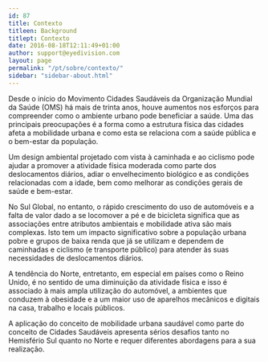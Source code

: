 ```yaml
---
id: 87
title: Contexto
titleen: Background
titlept: Contexto
date: 2016-08-18T12:11:49+01:00
author: support@eyedivision.com
layout: page
permalink: "/pt/sobre/contexto/"
sidebar: "sidebar-about.html"
---
```

Desde o início do Movimento Cidades Saudáveis da Organização Mundial da Saúde (OMS) há mais de trinta anos, houve aumentos nos esforços para compreender como o ambiente urbano pode beneficiar a saúde. Uma das principais preocupações é a forma como a estrutura física das cidades afeta a mobilidade urbana e como esta se relaciona com a saúde pública e o bem-estar da população.

Um design ambiental projetado com vista à caminhada e ao ciclismo pode ajudar a promover a atividade física moderada como parte dos deslocamentos diários, adiar o envelhecimento biológico e as condições relacionadas com a idade, bem como melhorar as condições gerais de saúde e bem-estar.

No Sul Global, no entanto, o rápido crescimento do uso de automóveis e a falta de valor dado a se locomover a pé e de bicicleta significa que as associações entre atributos ambientais e mobilidade ativa são mais complexas. Isto tem um impacto significativo sobre a população urbana pobre e grupos de baixa renda que já se utilizam e dependem de caminhadas e ciclismo (e transporte público) para atender às suas necessidades de deslocamentos diários.

A tendência do Norte, entretanto, em especial em países como o Reino Unido, é no sentido de uma diminuição da atividade física e isso é associado à mais ampla utilização do automóvel, a ambientes que conduzem à obesidade e a um maior uso de aparelhos mecânicos e digitais na casa, trabalho e locais públicos.

A aplicação do conceito de mobilidade urbana saudável como parte do conceito de Cidades Saudáveis apresenta sérios desafios tanto no Hemisfério Sul quanto no Norte e requer diferentes abordagens para a sua realização.